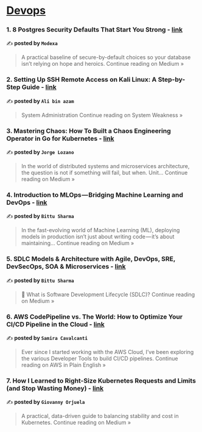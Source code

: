 
<h1><a href=https://medium.com/tag/devops/recommended target="_blank" rel="noopener noreferrer">Devops</a></h1>
<h3>1. 8 Postgres Security Defaults That Start You Strong - <a href="https://medium.com/@Modexa/8-postgres-security-defaults-that-start-you-strong-ed36d6b8d10c?source=rss------devops-5" target="_blank" rel="noopener noreferrer">link</a></h3>

✍️ **posted by `Modexa`**

<blockquote>A practical baseline of secure-by-default choices so your database isn’t relying on hope and heroics.
Continue reading on Medium »</blockquote>

<h3>2. Setting Up SSH Remote Access on Kali Linux: A Step-by-Step Guide - <a href="https://systemweakness.com/setting-up-ssh-remote-access-on-kali-linux-a-step-by-step-guide-c03f3ae970e1?source=rss------devops-5" target="_blank" rel="noopener noreferrer">link</a></h3>

✍️ **posted by `Ali bin azam`**

<blockquote>System Administration
Continue reading on System Weakness »</blockquote>

<h3>3. Mastering Chaos: How To Built a Chaos Engineering Operator in Go for Kubernetes - <a href="https://medium.com/@jlozanoa6/mastering-chaos-how-to-built-a-chaos-engineering-operator-in-go-for-kubernetes-e352db74bb7d?source=rss------devops-5" target="_blank" rel="noopener noreferrer">link</a></h3>

✍️ **posted by `Jorge Lozano`**

<blockquote>In the world of distributed systems and microservices architecture, the question is not if something will fail, but when. Unit…
Continue reading on Medium »</blockquote>

<h3>4.  Introduction to MLOps — Bridging Machine Learning and DevOps - <a href="https://medium.com/@bittush9534/introduction-to-mlops-bridging-machine-learning-and-devops-ea9f45e719a6?source=rss------devops-5" target="_blank" rel="noopener noreferrer">link</a></h3>

✍️ **posted by `Bittu Sharma`**

<blockquote>In the fast-evolving world of Machine Learning (ML), deploying models in production isn’t just about writing code — it’s about maintaining…
Continue reading on Medium »</blockquote>

<h3>5.  SDLC Models & Architecture with Agile, DevOps, SRE, DevSecOps, SOA & Microservices - <a href="https://medium.com/@bittush9534/sdlc-models-architecture-with-agile-devops-sre-devsecops-soa-microservices-d92a91700286?source=rss------devops-5" target="_blank" rel="noopener noreferrer">link</a></h3>

✍️ **posted by `Bittu Sharma`**

<blockquote>🧱 What is Software Development Lifecycle (SDLC)?
Continue reading on Medium »</blockquote>

<h3>6. AWS CodePipeline vs. The World: How to Optimize Your CI/CD Pipeline in the Cloud - <a href="https://aws.plainenglish.io/aws-codepipeline-vs-the-world-how-to-optimize-your-ci-cd-pipeline-in-the-cloud-6af75ea4f7c0?source=rss------devops-5" target="_blank" rel="noopener noreferrer">link</a></h3>

✍️ **posted by `Samira Cavalcanti`**

<blockquote>Ever since I started working with the AWS Cloud, I’ve been exploring the various Developer Tools to build CI/CD pipelines.
Continue reading on AWS in Plain English »</blockquote>

<h3>7. How I Learned to Right-Size Kubernetes Requests and Limits (and Stop Wasting Money) - <a href="https://medium.com/@giovannyorjuel2/how-i-learned-to-right-size-kubernetes-requests-and-limits-and-stop-wasting-money-e7e4f91f9c90?source=rss------devops-5" target="_blank" rel="noopener noreferrer">link</a></h3>

✍️ **posted by `Giovanny Orjuela`**

<blockquote>A practical, data-driven guide to balancing stability and cost in Kubernetes.
Continue reading on Medium »</blockquote>


